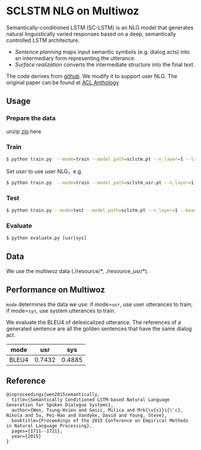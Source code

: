 # SCLSTM NLG on Multiwoz

Semantically-conditioned LSTM (SC-LSTM) is an NLG model that generates natural linguistically varied responses based on a deep, semantically controlled LSTM architecture. 

- *Sentence planning* maps input semantic symbols (e.g. dialog acts) into an intermediary form representing the utterance.
- *Surface realization* converts the intermediate structure into the final text.

The code derives from [github](https://github.com/andy194673/nlg-sclstm-multiwoz). We modify it to support user NLG. The original paper can be found at [ACL Anthology](https://aclweb.org/anthology/papers/D/D15/D15-1199/)

## Usage

### Prepare the data

unzip [zip](https://huggingface.co/ConvLab/ConvLab-2_models/resolve/main/nlg_sclstm_multiwoz.zip) here

### Train

```bash
$ python train.py  --mode=train --model_path=sclstm.pt --n_layer=1 --lr=0.005 > sclstm.log
```

Set *user* to use user NLG，e.g.

```bash
$ python train.py  --mode=train --model_path=sclstm_usr.pt --n_layer=1 --lr=0.005 --user True > sclstm_usr.log
```

### Test

```bash
$ python train.py --mode=test --model_path=sclstm.pt --n_layer=1 --beam_size=10 > sclstm.res
```

### Evaluate

```bash
$ python evaluate.py [usr|sys]
```

## Data

We use the multiwoz data (./resource/\*, ./resource_usr/\*).

## Performance on Multiwoz

`mode` determines the data we use: if mode=`usr`, use user utterances to train; if mode=`sys`, use system utterances to train.

We evaluate the BLEU4 of delexicalized utterance. The references of a generated sentence are all the golden sentences that have the same dialog act.

| mode  | usr    | sys    |
| ----- | ------ | ------ |
| BLEU4 | 0.7432 | 0.4885 |

## Reference

```
@inproceedings{wen2015semantically,
  title={Semantically Conditioned LSTM-based Natural Language Generation for Spoken Dialogue Systems},
  author={Wen, Tsung-Hsien and Gasic, Milica and Mrk{\v{s}}i{\'c}, Nikola and Su, Pei-Hao and Vandyke, David and Young, Steve},
  booktitle={Proceedings of the 2015 Conference on Empirical Methods in Natural Language Processing},
  pages={1711--1721},
  year={2015}
}
```

